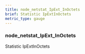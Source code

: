 ```yaml
---
title: node_netstat_IpExt_InOctets
brief: Statistic IpExtInOctets
metric_type: gauge
---
```

### node_netstat_IpExt_InOctets

Statistic IpExtInOctets